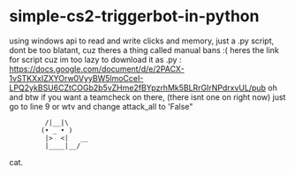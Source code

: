 # simple-cs2-triggerbot-in-python
using windows api to read and write clicks and memory, just a .py script, dont be too blatant, cuz theres a thing called manual bans :(
heres the link for script cuz im too lazy to download it as .py : https://docs.google.com/document/d/e/2PACX-1vSTKXxIZXYOrw0VyyBW5lmoCceI-LPQ2ykBSU6CZtCOGb2b5vZHme2fBYpzrhMk5BLRrGIrNPdrxvUL/pub
oh and btw if you want a teamcheck on there, (there isnt one on right now) just go to line 9 or wtv and change attack_all to 'False"



             /|__|\
            (• _ • )
             |>  <|   __
             |____|__/
cat.
